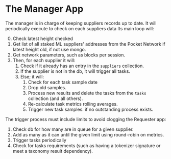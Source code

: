 # The Manager App

The manager is in charge of keeping suppliers records up to date. It will periodically execute to check on each suppliers data
Its main loop will:

0. Check latest height checked
1. Get list of all staked ML suppliers' addresses from the Pocket Network if latest height old, if not use mongo.
3. Get network parameters, such as blocks per session.
4. Then, for each supplier it will:
	1. Check if it already has an entry in the `suppliers` collection.
    2. If the supplier is not in the db, it will trigger all tasks.
	3. Else; it will:
        1. Check for each task sample date
        2. Drop old samples.
        3. Process new results and delete the tasks from the `tasks` collection (and all others).
        4. Re-calculate task metrics rolling averages.
        5. Trigger new task samples. if no outstanding process exists.

The trigger process must include limits to avoid clogging the Requester app:
1. Check db for how many are in queue for a given supplier.
2. Add as many as it can until the given limit using round-robin on metrics.
3. Trigger tasks periodically
4. Check for tasks requirements (such as having a tokenizer signature or meet a taxonomy result dependency).